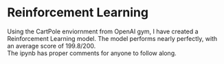 # Reinforcement Learning 

Using the CartPole enviornment from OpenAI gym, I have created a Reinforcement Learning model. The model performs nearly perfectly, with an average score of 199.8/200.   
The ipynb has proper comments for anyone to follow along. 
